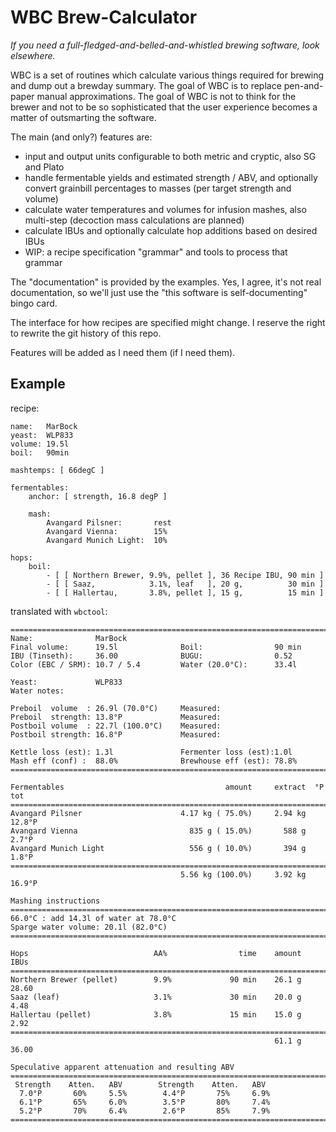WBC Brew-Calculator
===================

_If you need a full-fledged-and-belled-and-whistled brewing software,
look elsewhere._

WBC is a set of routines which calculate various things required for
brewing and dump out a brewday summary.  The goal of WBC is to replace
pen-and-paper manual approximations.  The goal of WBC is not to think
for the brewer and not to be so sophisticated that the user experience
becomes a matter of outsmarting the software.

The main (and only?) features are:

  * input and output units configurable to both metric and cryptic,
    also SG and Plato
  * handle fermentable yields and estimated strength / ABV, and
    optionally convert grainbill percentages to masses (per target
    strength and volume)
  * calculate water temperatures and volumes for infusion mashes,
    also multi-step (decoction mass calculations are planned)
  * calculate IBUs and optionally calculate hop additions based on
    desired IBUs
  * WIP: a recipe specification "grammar" and tools to process
    that grammar

The "documentation" is provided by the examples.  Yes, I agree,
it's not real documentation, so we'll just use the "this software is
self-documenting" bingo card.

The interface for how recipes are specified might change.  I reserve
the right to rewrite the git history of this repo.

Features will be added as I need them (if I need them).

Example
-------
<!-- BEGIN EXAMPLE -->
recipe:
```
name:   MarBock
yeast:  WLP833
volume: 19.5l
boil:   90min

mashtemps: [ 66degC ]

fermentables:
    anchor: [ strength, 16.8 degP ]

    mash:
        Avangard Pilsner:       rest
        Avangard Vienna:        15%
        Avangard Munich Light:  10%

hops:
    boil:
        - [ [ Northern Brewer, 9.9%, pellet ], 36 Recipe IBU, 90 min ]
        - [ [ Saaz,            3.1%, leaf   ], 20 g,          30 min ]
        - [ [ Hallertau,       3.8%, pellet ], 15 g,          15 min ]
```
translated with `wbctool`:
```
==============================================================================
Name:              MarBock
Final volume:      19.5l              Boil:                90 min             
IBU (Tinseth):     36.00              BUGU:                0.52               
Color (EBC / SRM): 10.7 / 5.4         Water (20.0°C):      33.4l              

Yeast:             WLP833
Water notes:       

Preboil  volume  : 26.9l (70.0°C)     Measured:                               
Preboil  strength: 13.8°P             Measured:                               
Postboil volume  : 22.7l (100.0°C)    Measured:                               
Postboil strength: 16.8°P             Measured:                               

Kettle loss (est): 1.3l               Fermenter loss (est):1.0l               
Mash eff (conf) :  88.0%              Brewhouse eff (est): 78.8%              
==============================================================================

Fermentables                                    amount     extract  °P tot
==============================================================================
Avangard Pilsner                      4.17 kg ( 75.0%)     2.94 kg  12.8°P
Avangard Vienna                         835 g ( 15.0%)       588 g   2.7°P
Avangard Munich Light                   556 g ( 10.0%)       394 g   1.8°P
==============================================================================
                                      5.56 kg (100.0%)     3.92 kg  16.9°P

Mashing instructions
==============================================================================
66.0°C : add 14.3l of water at 78.0°C
Sparge water volume: 20.1l (82.0°C)
==============================================================================

Hops                            AA%                time    amount     IBUs
==============================================================================
Northern Brewer (pellet)        9.9%             90 min    26.1 g    28.60
Saaz (leaf)                     3.1%             30 min    20.0 g     4.48
Hallertau (pellet)              3.8%             15 min    15.0 g     2.92
==============================================================================
                                                           61.1 g    36.00

Speculative apparent attenuation and resulting ABV
==============================================================================
 Strength    Atten.   ABV        Strength    Atten.   ABV       
  7.0°P       60%     5.5%        4.4°P       75%     6.9%      
  6.1°P       65%     6.0%        3.5°P       80%     7.4%      
  5.2°P       70%     6.4%        2.6°P       85%     7.9%      
==============================================================================

```
